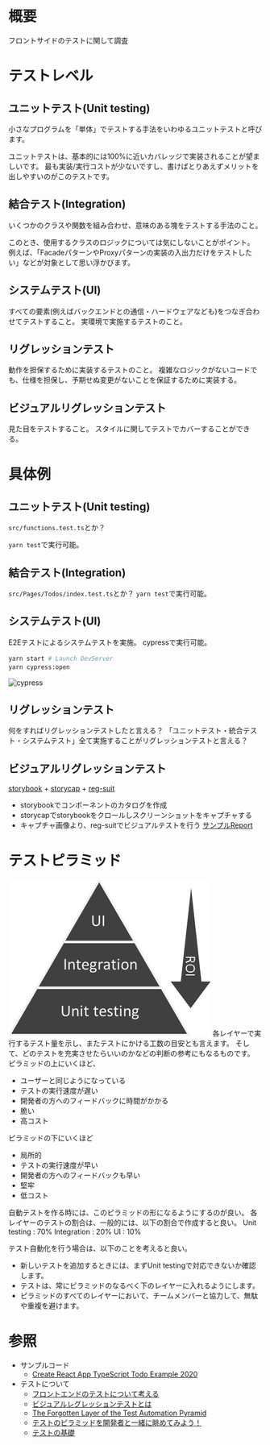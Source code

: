 # 概要
フロントサイドのテストに関して調査

# テストレベル
## ユニットテスト(Unit testing)
小さなプログラムを「単体」でテストする手法をいわゆるユニットテストと呼びます。

ユニットテストは、基本的には100%に近いカバレッジで実装されることが望ましいです。
最も実装/実行コストが少ないですし、書けばとりあえずメリットを出しやすいのがこのテストです。

## 結合テスト(Integration)
いくつかのクラスや関数を組み合わせ、意味のある塊をテストする手法のこと。

このとき、使用するクラスのロジックについては気にしないことがポイント。
例えば、「FacadeパターンやProxyパターンの実装の入出力だけをテストしたい」などが対象として思い浮かびます。

## システムテスト(UI)
すべての要素(例えばバックエンドとの通信・ハードウェアなども)をつなぎ合わせてテストすること。
実環境で実施するテストのこと。

## リグレッションテスト
動作を担保するために実装するテストのこと。
複雑なロジックがないコードでも、仕様を担保し、予期せぬ変更がないことを保証するために実装する。

## ビジュアルリグレッションテスト
見た目をテストすること。
スタイルに関してテストでカバーすることができる。

# 具体例
## ユニットテスト(Unit testing)
`src/functions.test.ts`とか？

`yarn test`で実行可能。

## 結合テスト(Integration)
`src/Pages/Todos/index.test.ts`とか？
`yarn test`で実行可能。

## システムテスト(UI)
E2Eテストによるシステムテストを実施。
cypressで実行可能。

```bash
yarn start # Launch DevServer
yarn cypress:open
```
![cypress](./images/cypress_open.gif)

## リグレッションテスト
何をすればリグレッションテストしたと言える？
「ユニットテスト・統合テスト・システムテスト」全て実施することがリグレッションテストと言える？

## ビジュアルリグレッションテスト
[storybook](https://storybook.js.org/) + [storycap](https://github.com/reg-viz/storycap) + [reg-suit](https://github.com/reg-viz/reg-suit)
- storybookでコンポーネントのカタログを作成
- storycapでstorybookをクロールしスクリーンショットをキャプチャする
- キャプチャ画像より、reg-suitでビジュアルテストを行う
[サンプルReport](https://reg-publish-bucket-63b30113-4470-483f-bd0d-d7f7b99e7f4d.s3.amazonaws.com/409c82db64a45e40a254ed2b59ed375ca2ac74e5/index.html)

# テストピラミッド
![test-pyramid](./images/test-pyramid.png)
各レイヤーで実行するテスト量を示し、またテストにかける工数の目安とも言えます。
そして、どのテストを充実させたらいいのかなどの判断の参考にもなるものです。
ピラミッドの上にいくほど、
- ユーザーと同じようになっている
- テストの実行速度が遅い
- 開発者の方へのフィードバックに時間がかかる
- 脆い
- 高コスト

ピラミッドの下にいくほど
- 局所的
- テストの実行速度が早い
- 開発者の方へのフィードバックも早い
- 堅牢
- 低コスト

自動テストを作る時には、このピラミッドの形になるようにするのが良い。
各レイヤーのテストの割合は、一般的には、以下の割合で作成すると良い。
Unit testing : 70%
Integration : 20%
UI : 10%

テスト自動化を行う場合は、以下のことを考えると良い。
- 新しいテストを追加するときには、まずUnit testingで対応できないか確認します。
- テストは、常にピラミッドのなるべく下のレイヤーに入れるようにします。
- ピラミッドのすべてのレイヤーにおいて、チームメンバーと協力して、無駄や重複を避けます。

# 参照
- サンプルコード
  - [Create React App TypeScript Todo Example 2020](https://github.com/laststance/create-react-app-typescript-todo-example-2020)
- テストについて
  - [フロントエンドのテストについて考える](https://qiita.com/okmttdhr/items/c1e80353928e121c4761)
  - [ビジュアルレグレッションテストとは](https://engineering.linecorp.com/ja/blog/visual-regression-otoshidama/)
  - [The Forgotten Layer of the Test Automation Pyramid](https://www.mountaingoatsoftware.com/blog/the-forgotten-layer-of-the-test-automation-pyramid)
  - [テストのピラミッドを開発者と一緒に眺めてみよう！](https://dev.classmethod.jp/articles/testing_pyramid/)
  - [テストの基礎](https://developer.android.com/training/testing/fundamentals?hl=ja)